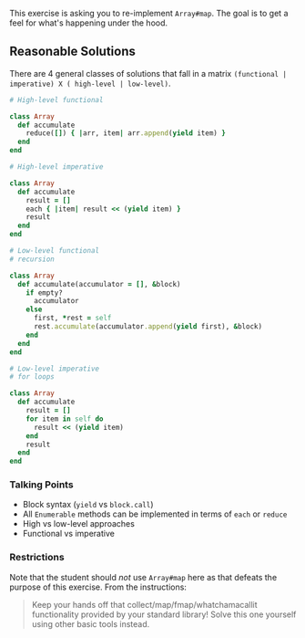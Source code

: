 This exercise is asking you to re-implement `Array#map`. The goal is to get a
feel for what's happening under the hood.

## Reasonable Solutions

There are 4 general classes of solutions that fall in a matrix
`(functional | imperative) X ( high-level | low-level)`.

```ruby
# High-level functional

class Array
  def accumulate
    reduce([]) { |arr, item| arr.append(yield item) }
  end
end
```

```ruby
# High-level imperative

class Array
  def accumulate
    result = []
    each { |item| result << (yield item) }
    result
  end
end
```

```ruby
# Low-level functional
# recursion

class Array
  def accumulate(accumulator = [], &block)
    if empty?
      accumulator
    else
      first, *rest = self
      rest.accumulate(accumulator.append(yield first), &block)
    end
  end
end
```

```ruby
# Low-level imperative
# for loops

class Array
  def accumulate
    result = []
    for item in self do
      result << (yield item)
    end
    result
  end
end
```

### Talking Points
- Block syntax (`yield` vs `block.call`)
- All `Enumerable` methods can be implemented in terms of `each` or `reduce`
- High vs low-level approaches
- Functional vs imperative

### Restrictions

Note that the student should _not_ use `Array#map` here as that defeats the
purpose of this exercise. From the instructions:

> Keep your hands off that collect/map/fmap/whatchamacallit functionality
> provided by your standard library! Solve this one yourself using other basic
> tools instead.
